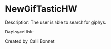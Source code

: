 # NewGifTasticHW

Description: The user is able to search for giphys. 


Deployed link: 

Created by: Calli Bonnet 
